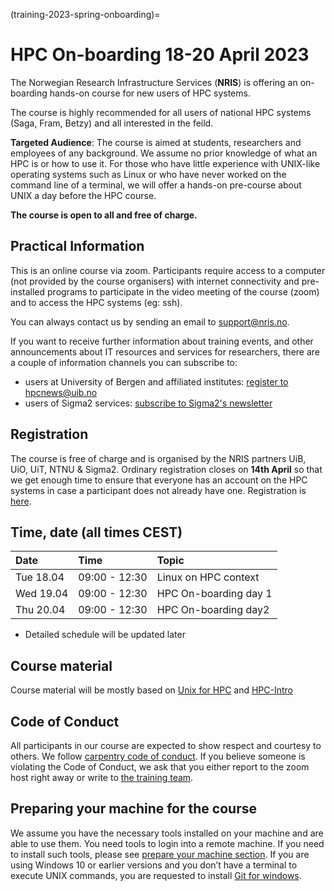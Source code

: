 (training-2023-spring-onboarding)=

# HPC On-boarding 18-20 April 2023

The Norwegian Research Infrastructure Services (**NRIS**) is offering 
an on-boarding hands-on course for new users of HPC systems. 

The course is highly recommended  for all users of national HPC systems 
(Saga, Fram, Betzy) and all interested in the feild.

**Targeted Audience**: The course is aimed at students, researchers and employees of any
background. We assume no prior knowledge of what an HPC is or how to use it. For those who
have little experience with UNIX-like operating systems such as Linux or who have never
worked on the command line of a terminal, we will offer a hands-on pre-course about UNIX 
a day before the HPC course.

**The course is open to all and free of charge.**


## **Practical Information**

This is an online course via zoom. Participants require access to a computer
(not provided by the course organisers) with internet connectivity and
pre-installed programs to participate in the video meeting of the course (zoom) and 
to access the HPC systems (eg: ssh).

You can always contact us by sending an email to [support@nris.no](mailto:support@nris.no).

If you want to receive further information about training events, and other announcements 
about IT resources and services for researchers, there are a couple of information channels
 you can subscribe to:
- users at University of Bergen and affiliated institutes: [register to hpcnews@uib.no](https://mailman.uib.no/listinfo/hpcnews)
- users of Sigma2 services: [subscribe to Sigma2's newsletter](https://sigma2.us13.list-manage.com/subscribe?u=4fd109ad79a5dca6dde7e4997&id=59b164c7b6)

## **Registration**

The course is free of charge and is organised by the NRIS partners UiB, UiO, UiT, NTNU & Sigma2.
Ordinary registration closes on **14th April** so that we get enough time to ensure that everyone
 has an account on the HPC systems  in case a participant does not already have one. 
Registration is [here](https://skjemaker.app.uib.no/view.php?id=14145416).

## Time, date (all times CEST)
|   Date    |  Time   |  Topic	|
| :----------- | :----------- | :---------- |
| Tue 18.04    | 09:00 - 12:30 | Linux on HPC context |
| Wed 19.04    | 09:00 - 12:30 | HPC On-boarding day 1|
| Thu 20.04    | 09:00 - 12:30 | HPC On-boarding day2 |

  - Detailed schedule will be updated later

## Course material

Course material will be mostly based on [Unix for HPC](https://training.pages.sigma2.no/tutorials/unix-for-hpc/index.html) and  [HPC-Intro](https://training.pages.sigma2.no/tutorials/hpc-intro/index.html) 

## Code of Conduct

All participants in our course are expected to show respect and courtesy to
others. We follow [carpentry code of conduct](https://docs.carpentries.org/topic_folders/policies/code-of-conduct.html#code-of-conduct-detailed-view).
If you believe someone is violating the Code of Conduct, we ask that you either report to 
the zoom host right away or write to [the training team](mailto:training@nris.no).

## Preparing your machine for the course

We assume you have the necessary tools installed on your machine and are able
to use them. You need tools to login into a remote machine. If you
need to install such tools, please see [prepare your machine section](https://wiki.uib.no/hpcdoc/index.php/HPC_and_NIRD_toolkit_course_fall_2020#Preparing_your_machine_for_the_course). 
If you are using Windows 10 or earlier versions and you don’t have a terminal to execute UNIX 
commands, you are requested to install [Git for windows](https://gitforwindows.org/). 

